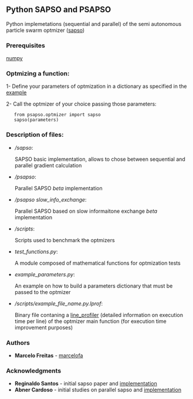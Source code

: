 ## Python SAPSO and PSAPSO

Python implemetations (sequential and parallel) of the semi autonomous particle swarm optmizer ([sapso](https://www.sciencedirect.com/science/article/pii/S1568494618302187))


### Prerequisites

[numpy](https://github.com/numpy/numpy)


### Optmizing a function:

1- Define your parameters of optmization in a dictionary as specified in the [example](example_parameters.py)

2- Call the optmizer of your choice passing those parameters:

```
   from psapso.optmizer import sapso
   sapso(parameters)
```

### Description of files:

- */sapso*:

   SAPSO basic implementation, allows to chose between sequential and parallel gradient calculation

- */psapso*:

   Parallel SAPSO *beta* implementation

- */psapso slow_info_exchange*:

   Parallel SAPSO based on slow informaitone exchange *beta* implementation

- */scripts*:

   Scripts used to benchmark the optmizers

- *test_functions.py*:
   
   A module composed of mathematical functions for optmization tests

- *example_parameters.py*:
	
	An example on how to build a parameters dictionary that must be passed to the optmizer


- */scripts/example_file_name.py.lprof*:

  Binary file contaning a [line_profiler](https://github.com/rkern/line_profiler) (detailed information on execution time per line) of the optmizer main function (for execution time improvement purposes)


### Authors

* **Marcelo Freitas** - [marcelofa](https://github.com/marcelofa)

### Acknowledgments

* **Reginaldo Santos** - initial sapso paper and [implementation](https://github.com/regicsf2010/SAPSO)  
* **Abner Cardoso** - initial studies on parallel sapso and [implementation](https://bitbucket.org/abncardoso/psapso/src/master/)  
